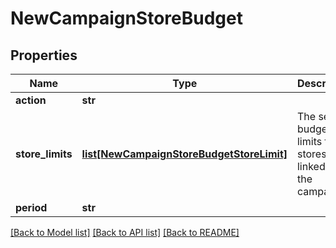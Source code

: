 # NewCampaignStoreBudget

## Properties
Name | Type | Description | Notes
------------ | ------------- | ------------- | -------------
**action** | **str** |  | 
**store_limits** | [**list[NewCampaignStoreBudgetStoreLimit]**](NewCampaignStoreBudgetStoreLimit.md) | The set of budget limits for stores linked to the campaign. | 
**period** | **str** |  | [optional] 

[[Back to Model list]](../README.md#documentation-for-models) [[Back to API list]](../README.md#documentation-for-api-endpoints) [[Back to README]](../README.md)


